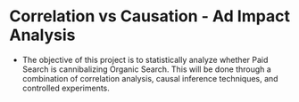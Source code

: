 # Correlation vs Causation - Ad Impact Analysis

* The objective of this project is to statistically analyze whether Paid Search is cannibalizing Organic Search. This will be done through a combination of correlation analysis, causal inference techniques, and controlled experiments.
